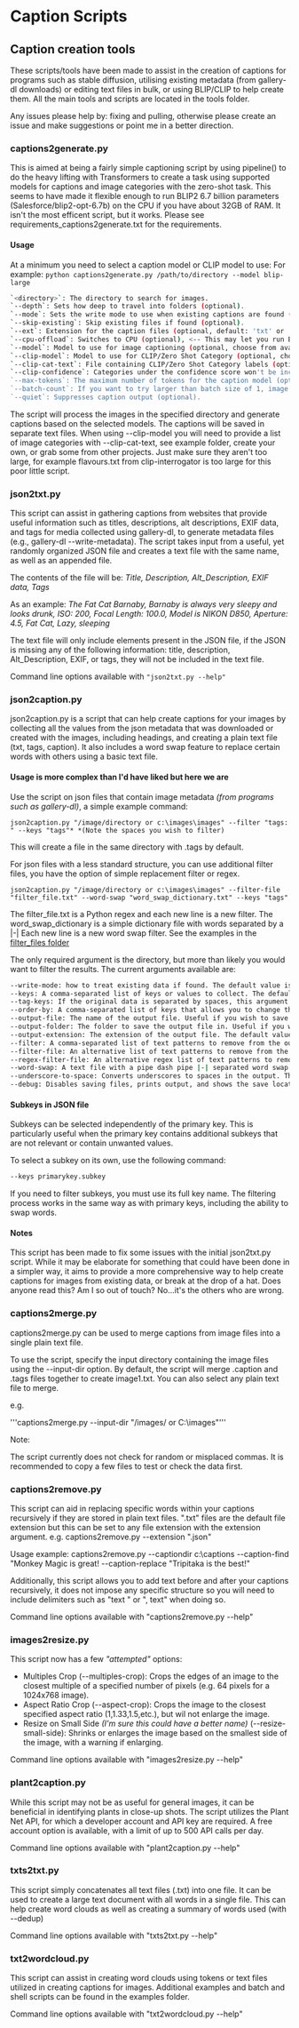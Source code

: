 # Caption Scripts

## Caption creation tools

These scripts/tools have been made to assist in the creation of captions for programs such as stable diffusion, utilising existing metadata (from gallery-dl downloads) or editing text files in bulk, or using BLIP/CLIP to help create them.
All the main tools and scripts are located in the tools folder.

Any issues please help by: fixing and pulling, otherwise please create an issue and make suggestions or point me in a better direction.

### captions2generate.py

This is aimed at being a fairly simple captioning script by using pipeline() to do the heavy lifting with Transformers to create a task using supported models for captions and image categories with the zero-shot task. This seems to have made it flexible enough to run BLIP2 6.7 billion parameters (Salesforce/blip2-opt-6.7b) on the CPU if you have about 32GB of RAM. It isn't the most efficent script, but it works. Please see requirements_captions2generate.txt for the requirements.

#### Usage

At a minimum you need to select a caption model or CLIP model to use:
For example:
`python captions2generate.py /path/to/directory --model blip-large`

```bash
`<directory>`: The directory to search for images.
`--depth`: Sets how deep to travel into folders (optional).
`--mode`: Sets the write mode to use when existing captions are found (optional, default: 'write').
`--skip-existing`: Skip existing files if found (optional).
`--ext`: Extension for the caption files (optional, default: 'txt' or 'caption').
`--cpu-offload`: Switches to CPU (optional), <-- This may let you run BLIP2 if you have enough system RAM.
`--model`: Model to use for image captioning (optional, choose from available models).
`--clip-model`: Model to use for CLIP/Zero Shot Category (optional, choose from available models).
`--clip-cat-text`: File containing CLIP/Zero Shot Category labels (optional).
`--clip-confidence`: Categories under the confidence score won't be included in the final text output (optional, default: 0.70).
`--max-tokens`: The maximum number of tokens for the caption model (optional, default: 25).
`--batch-count`: If you want to try larger than batch size of 1, image with image batch count with pipeline captions (optional).
`--quiet`: Suppresses caption output (optional).
```

The script will process the images in the specified directory and generate captions based on the selected models. The captions will be saved in separate text files.
When using --clip-model you will need to provide a list of image categories with --clip-cat-text, see example folder, create your own, or grab some from other projects. Just make sure they aren't too large, for example flavours.txt from clip-interrogator is too large for this poor little script.

### json2txt.py

This script can assist in gathering captions from websites that provide useful information such as titles, descriptions, alt descriptions, EXIF data, and tags for media collected using gallery-dl, to generate metadata files (e.g., gallery-dl --write-metadata). The script takes input from a useful, yet randomly organized JSON file and creates a text file with the same name, as well as an appended file.

The contents of the file will be: *Title, Description, Alt_Description, EXIF data, Tags*

As an example: *The Fat Cat Barnaby, Barnaby is always very sleepy and looks drunk, ISO: 200, Focal Length: 100.0, Model is NIKON D850, Aperture: 4.5, Fat Cat, Lazy, sleeping*

The text file will only include elements present in the JSON file, if the JSON is missing any of the following information: title, description, Alt_Description, EXIF, or tags, they will not be included in the text file.

Command line options available with ```"json2txt.py --help"```

### json2caption.py

json2caption.py is a script that can help create captions for your images by collecting all the values from the json metadata that was downloaded or created with the images, including headings, and creating a plain text file (txt, tags, caption). It also includes a word swap feature to replace certain words with others using a basic text file.

#### Usage is more complex than I'd have liked but here we are

Use the script on json files that contain image metadata *(from programs such as gallery-dl)*, a simple example command:

```json2caption.py "/image/directory or c:\images\images" --filter "tags: " --keys "tags"* *(Note the spaces you wish to filter)```

This will create a file in the same directory with .tags by default.

For json files with a less standard structure, you can use additional filter files, you have the option of simple replacement filter or regex.

```json2caption.py "/image/directory or c:\images\images" --filter-file "filter_file.txt" --word-swap "word_swap_dictionary.txt" --keys "tags"```

The filter_file.txt is a Python regex and each new line is a new filter. The word_swap_dictionary is a simple dictionary file with words separated by a |-|
Each new line is a new word swap filter. See the examples in the [filter_files folder](https://github.com/mediocreatmybest/gaslightingeveryone/tree/main/examples/filter_files)

The only required argument is the directory, but more than likely you would want to filter the results.
The current arguments available are:

```bash
--write-mode: how to treat existing data if found. The default value is 'write' this will overwrite existing files, but it can be set to 'append' or 'prepend'.
--keys: A comma-separated list of keys or values to collect. The default value is 'tags'.
--tag-keys: If the original data is separated by spaces, this argument specifies the values that should be treated as separate tags.
--order-by: A comma-separated list of keys that allows you to change the order of the output.
--output-file: The name of the output file. Useful if you wish to save a single file
--output-folder: The folder to save the output file in. Useful if you wish to save in an alternative folder or for testing.
--output-extension: The extension of the output file. The default value is 'tags', but it can also be set to 'txt' or 'caption'.
--filter: A comma-separated list of text patterns to remove from the output. This argument accepts regex.
--filter-file: An alternative list of text patterns to remove from the output. Each new line is a separate filter. This argument only filters JSON values.
--regex-filter-file: An alternative regex list of text patterns to remove from the output. Each new line is a separate filter. This argument only filters JSON values.
--word-swap: A text file with a pipe dash pipe |-| separated word swap pairs. This argument is useful for unwanted key values, and it only swaps JSON values.
--underscore-to-space: Converts underscores to spaces in the output. The default value is 'yes', but it can be set to 'no'.
--debug: Disables saving files, prints output, and shows the save location.
```

#### Subkeys in JSON file

Subkeys can be selected independently of the primary key. This is particularly useful when the primary key contains additional subkeys that are not relevant or contain unwanted values.

To select a subkey on its own, use the following command:

```bash
--keys primarykey.subkey
```

If you need to filter subkeys, you must use its full key name.
The filtering process works in the same way as with primary keys, including the ability to swap words.

#### Notes

This script has been made to fix some issues with the initial json2txt.py script. While it may be elaborate for something that could have been done in a simpler way, it aims to provide a more comprehensive way to help create captions for images from existing data, or break at the drop of a hat.
Does anyone read this? Am I so out of touch? No...it's the others who are wrong.

### captions2merge.py

captions2merge.py can be used to merge captions from image files into a single plain text file.

To use the script, specify the input directory containing the image files using the --input-dir option. By default, the script will merge .caption and .tags files together to create image1.txt. You can also select any plain text file to merge.

e.g.

'''captions2merge.py --input-dir "/images/ or C:\images"'''

Note:

The script currently does not check for random or misplaced commas. It is recommended to copy a few files to test or check the data first.

### captions2remove.py

This script can aid in replacing specific words within your captions recursively if they are stored in plain text files.
".txt" files are the default file extension but this can be set to any file extension with the extension argument. e.g. captions2remove.py --extension ".json"

Usage example: captions2remove.py --captiondir c:\captions --caption-find "Monkey Magic is great! --caption-replace "Tripitaka is the best!"

Additionally, this script allows you to add text before and after your captions recursively, it does not impose any specific structure so you will need to include delimiters such as "text " or ", text" when doing so.

Command line options available with "captions2remove.py --help"

### images2resize.py

This script now has a few *"attempted"* options:

- Multiples Crop (--multiples-crop): Crops the edges of an image to the closest multiple of a specified number of pixels (e.g. 64 pixels for a 1024x768 image).
- Aspect Ratio Crop (--aspect-crop): Crops the image to the closest specified aspect ratio (1,1.33,1.5,etc.), but wil not enlarge the image.
- Resize on Small Side *(I'm sure this could have a better name)* (--resize-small-side): Shrinks or enlarges the image based on the smallest side of the image, with a warning if enlarging.

Command line options available with "images2resize.py --help"

### plant2caption.py

While this script may not be as useful for general images, it can be beneficial in identifying plants in close-up shots. The script utilizes the Plant Net API, for which a developer account and API key are required. A free account option is available, with a limit of up to 500 API calls per day.

Command line options available with "plant2caption.py --help"

### txts2txt.py

This script simply concatenates all text files (.txt) into one file. It can be used to create a large text document with all words in a single file.
This can help create word clouds as well as creating a summary of words used (with --dedup)

Command line options available with "txts2txt.py --help"

### txt2wordcloud.py

This script can assist in creating word clouds using tokens or text files utilized in creating captions for images. Additional examples and batch and shell scripts can be found in the examples folder.

Command line options available with "txt2wordcloud.py --help"
